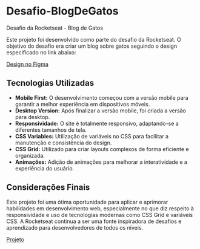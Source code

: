 # Desafio-BlogDeGatos
Desafio da Rocketseat - Blog  de Gatos

Este projeto foi desenvolvido como parte do desafio da Rocketseat. O objetivo do desafio era criar um blog sobre gatos seguindo o design especificado no link abaixo:

[Design no Figma](https://www.figma.com/design/v89tIHZIwQJLgqqiMxHd6X/Blog-de-Gatos-%E2%80%A2-Desafio-Explorer-(Community)?node-id=101-91&t=5VNw4E4SE3alSwLr-0)

## Tecnologias Utilizadas

- **Mobile First:** O desenvolvimento começou com a versão mobile para garantir a melhor experiência em dispositivos móveis.
- **Desktop Version:** Após finalizar a versão mobile, foi criada a versão para desktop.
- **Responsividade:** O site é totalmente responsivo, adaptando-se a diferentes tamanhos de tela.
- **CSS Variables:** Utilização de variáveis no CSS para facilitar a manutenção e consistência do design.
- **CSS Grid:** Utilizado para criar layouts complexos de forma eficiente e organizada.
- **Animações:** Adição de animações para melhorar a interatividade e a experiência do usuário.

## Considerações Finais

Este projeto foi uma ótima oportunidade para aplicar e aprimorar habilidades em desenvolvimento web, especialmente no que diz respeito à responsividade e uso de tecnologias modernas como CSS Grid e variáveis CSS. A Rocketseat continua a ser uma fonte inspiradora de desafios e aprendizado para desenvolvedores de todos os níveis.


[Projeto](https://angelobonetti.github.io/Desafio-BlogDeGatos/)
